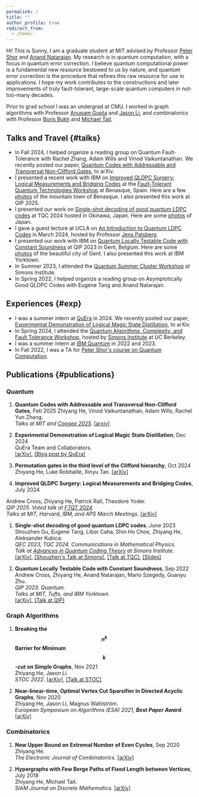 ```yaml
---
permalink: /
title: ""
author_profile: true
redirect_from: 
  - /home/
---
```


<!-- ## About -->

Hi! This is Sunny, I am a graduate student at MIT advised by Professor [Peter Shor](https://math.mit.edu/~shor/) and [Anand Natarajan](https://www.mit.edu/~anandn/). My research is in quantum computation, with a focus in quantum error correction. I believe quantum computational power is a fundamental new resource bestowed to us by nature, and quantum error correction is the procedure that refines this raw resource for use in applications. I hope my work contributes to the constructions and later improvements of truly fault-tolerant, large-scale quantum computers in not-too-many decades.

Prior to grad school I was an undergrad at CMU. I worked in graph algorithms with Professor [Anupam Gupta](https://cs.nyu.edu/~anupamg/) and [Jason Li](https://q3r.github.io/), and combinatorics with Professor [Boris Bukh](https://www.borisbukh.org/) and [Michael Tait](https://sites.google.com/view/michaeltait).

## Talks and Travel {#talks}
- In Fall 2024, I helped organize a reading group on Quantum Fault-Tolerance with Rachel Zhang, Adam Wills and Vinod Vaikuntanathan. We recently posted our paper, [Quantum Codes with Addressable and Transversal Non-Clifford Gates](https://arxiv.org/abs/2502.01864), to arXiv.
- I presented a recent work with IBM on [Improved QLDPC Surgery: Logical Measurements and Bridging Codes](https://arxiv.org/abs/2407.18393) at the [Fault-Tolerant Quantum Technologies Workshop](https://www.benasque.org/2024ftqt/) at Benasque, Spain. Here are a few [photos](/travel#Benasque) of the mountain town of Benasque. I also presented this work at QIP 2025.
- I presented our work on [Single-shot decoding of good quantum LDPC codes](https://arxiv.org/abs/2306.12470) at TQC 2024 hosted in Okinawa, Japan. Here are some [photos](/travel#Japan) of Japan.
- I gave a guest lecture at UCLA on [An Introduction to Quantum LDPC Codes](files/QLDPC_UCLA.pdf) in March 2024, hosted by Professor [Jens Palsberg](https://web.cs.ucla.edu/~palsberg/). 
- I presented our work with IBM on [Quantum Locally Testable Code with Constant Soundness](https://arxiv.org/abs/2209.11405) at QIP 2023 in Gent, Belgium. Here are some [photos](/travel#Gent) of the beautiful city of Gent. I also presented this work at IBM Yorktown.
- In Summer 2023, I attended the [Quantum Summer Cluster Workshop](https://simons.berkeley.edu/workshops/quantum-summer-cluster-workshop) at Simons Institute.
- In Spring 2022, I helped organize a reading group on Asymptotically Good QLDPC Codes with Eugene Tang and Anand Natarajan.

## Experiences {#exp}
- I was a summer intern at [QuEra](https://www.quera.com/) in 2024. We recently posted our paper, [Experimental Demonstration of Logical Magic State Distillation](https://arxiv.org/abs/2412.15165), to arXiv. 
- In Spring 2024, I attended the [Quantum Algorithms, Complexity, and Fault Tolerance Workshop](https://simons.berkeley.edu/programs/quantum-algorithms-complexity-fault-tolerance), hosted by [Simons Institute](https://simons.berkeley.edu/homepage) at UC Berkeley.
- I was a summer intern at [IBM Quantum](https://www.ibm.com/quantum) in 2022 and 2023. 
- In Fall 2022, I was a TA for [Peter Shor's course on Quantum Computation](https://math.mit.edu/~shor/435-LN/).

## Publications {#publications}

### Quantum
1. __Quantum Codes with Addressable and Transversal Non-Clifford Gates__, Feb 2025
Zhiyang He, Vinod Vaikuntanathan, Adam Wills, Rachel Yun Zhang.  
*Talks at MIT and [Coogee 2025](https://quantum.sydney.edu.au/coogee25/).* 
[[arxiv]](https://arxiv.org/abs/2502.01864)

1. __Experimental Demonstration of Logical Magic State Distillation__, Dec 2024  
QuEra Team and Collaborators.  
[[arXiv]](https://arxiv.org/abs/2412.15165), [[Blog post by QuEra]](https://www.quera.com/blog-posts/magic-state-distillation-on-logical-qubits)

1. __Permutation gates in the third level of the Clifford hierarchy__, Oct 2024  
Zhiyang He, Luke Robitaille, Xinyu Tan. 
[[arXiv]](https://arxiv.org/abs/2410.11818)

1. __Improved QLDPC Surgery: Logical Measurements and Bridging Codes__, July 2024  
<!-- [Andrew Cross](https://research.ibm.com/people/andrew-cross), __Z. He__, [Patrick Rall](https://www.patrickrall.com/), [Theodore Yoder](https://scholar.google.com/citations?user=OhiKBrsAAAAJ&hl=en) -->
Andrew Cross, Zhiyang He, Patrick Rall, Theodore Yoder.  
*QIP 2025. Voted talk at [FTQT 2024](https://www.benasque.org/2024ftqt/).*  
*Talks at MIT, Harvard, IBM, and APS March Meetings.* 
[[arXiv]](https://arxiv.org/abs/2407.18393)

1. __Single-shot decoding of good quantum LDPC codes__, June 2023  
Shouzhen Gu, Eugene Tang, Libor Caha, Shin Ho Choe, Zhiyang He, Aleksander Kubica.  
*QEC 2023, TQC 2024. Communications in Mathematical Physics.  
Talk at [Advances in Quantum Coding Theory](https://simons.berkeley.edu/workshops/advances-quantum-coding-theory) at Simons Institute.*  
[[arXiv]](https://arxiv.org/abs/2306.12470), [[Shouzhen's Talk at Simons]](https://www.youtube.com/watch?v=ee3RmbNSBvc), [[Talk at TQC]](https://www.youtube.com/watch?v=RUClShhrqUQ), [[Slides]](files/SingleShotDecoding.pdf)

1. __Quantum Locally Testable Code with Constant Soundness__, Sep 2022  
Andrew Cross, Zhiyang He, Anand Natarajan, Mario Szegedy, Guanyu Zhu.  
*QIP 2023. Quantum.*  
*Talks at MIT, Tufts, and IBM Yorktown.*  
[[arXiv]](https://arxiv.org/abs/2209.11405), [[Talk at QIP]](https://www.youtube.com/watch?v=iFoAmifvfto)  
<!-- [[Quantum]](https://quantum-journal.org/papers/q-2024-10-18-1501/) -->

### Graph Algorithms

1. __Breaking the $$n^k$$ Barrier for Minimum $$k$$-cut on Simple Graphs__, Nov 2021  
Zhiyang He, Jason Li.  
*STOC 2022.*
[[arXiv]](https://arxiv.org/abs/2111.03221), [[Talk at STOC]](https://www.youtube.com/watch?v=Uo9ff0Tq2Fo)

1. __Near-linear-time, Optimal Vertex Cut Sparsifier in Directed Acyclic Graphs__, Nov 2020  
Zhiyang He, Jason Li, Magnus Wahlström.  
*European Symposium on Algorithms (ESA) 2021, **Best Paper Award***. 
[[arXiv]](https://arxiv.org/abs/2011.13485)

### Combinatorics

1. __New Upper Bound on Extremal Number of Even Cycles__, Sep 2020  
Zhiyang He.  
*The Electronic Journal of Combinatorics.* 
[[arXiv]](https://arxiv.org/abs/2009.04590)

1. __Hypergraphs with Few Berge Paths of Fixed Length between Vertices__, July 2018  
Zhiyang He, Michael Tait.  
*SIAM Journal on Discrete Mathematics.* 
[[arXiv]](https://arxiv.org/abs/1807.10177)






